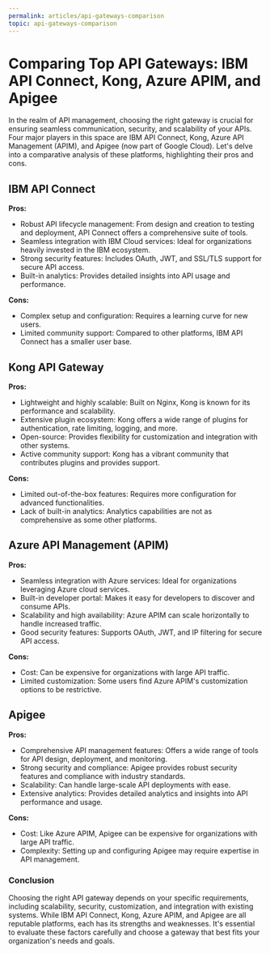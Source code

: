 ```yaml
---
permalink: articles/api-gateways-comparison
topic: api-gateways-comparison
---
```


# Comparing Top API Gateways: IBM API Connect, Kong, Azure APIM, and Apigee

In the realm of API management, choosing the right gateway is crucial for ensuring seamless communication, security, and scalability of your APIs. Four major players in this space are IBM API Connect, Kong, Azure API Management (APIM), and Apigee (now part of Google Cloud). Let's delve into a comparative analysis of these platforms, highlighting their pros and cons.

## IBM API Connect

**Pros:**
- Robust API lifecycle management: From design and creation to testing and deployment, API Connect offers a comprehensive suite of tools.
- Seamless integration with IBM Cloud services: Ideal for organizations heavily invested in the IBM ecosystem.
- Strong security features: Includes OAuth, JWT, and SSL/TLS support for secure API access.
- Built-in analytics: Provides detailed insights into API usage and performance.

**Cons:**
- Complex setup and configuration: Requires a learning curve for new users.
- Limited community support: Compared to other platforms, IBM API Connect has a smaller user base.

## Kong API Gateway

**Pros:**
- Lightweight and highly scalable: Built on Nginx, Kong is known for its performance and scalability.
- Extensive plugin ecosystem: Kong offers a wide range of plugins for authentication, rate limiting, logging, and more.
- Open-source: Provides flexibility for customization and integration with other systems.
- Active community support: Kong has a vibrant community that contributes plugins and provides support.

**Cons:**
- Limited out-of-the-box features: Requires more configuration for advanced functionalities.
- Lack of built-in analytics: Analytics capabilities are not as comprehensive as some other platforms.

## Azure API Management (APIM)

**Pros:**
- Seamless integration with Azure services: Ideal for organizations leveraging Azure cloud services.
- Built-in developer portal: Makes it easy for developers to discover and consume APIs.
- Scalability and high availability: Azure APIM can scale horizontally to handle increased traffic.
- Good security features: Supports OAuth, JWT, and IP filtering for secure API access.

**Cons:**
- Cost: Can be expensive for organizations with large API traffic.
- Limited customization: Some users find Azure APIM's customization options to be restrictive.

## Apigee

**Pros:**
- Comprehensive API management features: Offers a wide range of tools for API design, deployment, and monitoring.
- Strong security and compliance: Apigee provides robust security features and compliance with industry standards.
- Scalability: Can handle large-scale API deployments with ease.
- Extensive analytics: Provides detailed analytics and insights into API performance and usage.

**Cons:**
- Cost: Like Azure APIM, Apigee can be expensive for organizations with large API traffic.
- Complexity: Setting up and configuring Apigee may require expertise in API management.

### Conclusion

Choosing the right API gateway depends on your specific requirements, including scalability, security, customization, and integration with existing systems. While IBM API Connect, Kong, Azure APIM, and Apigee are all reputable platforms, each has its strengths and weaknesses. It's essential to evaluate these factors carefully and choose a gateway that best fits your organization's needs and goals.
